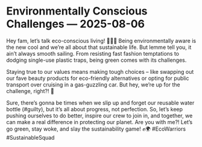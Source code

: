 # Environmentally Conscious Challenges — 2025-08-06

Hey fam, let’s talk eco-conscious living! 🌿💚💡 Being environmentally aware is the new cool and we’re all about that sustainable life. But lemme tell you, it ain’t always smooth sailing. From resisting fast fashion temptations to dodging single-use plastic traps, being green comes with its challenges. 

Staying true to our values means making tough choices – like swapping out our fave beauty products for eco-friendly alternatives or opting for public transport over cruising in a gas-guzzling car. But hey, we’re up for the challenge, right?! 🙌

Sure, there’s gonna be times when we slip up and forget our reusable water bottle (#guilty), but it’s all about progress, not perfection. So, let’s keep pushing ourselves to do better, inspire our crew to join in, and together, we can make a real difference in protecting our planet. Are you with me?! Let’s go green, stay woke, and slay the sustainability game! ✊🌍 #EcoWarriors #SustainableSquad